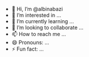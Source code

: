 - 👋 Hi, I’m @albinabazi
- 👀 I’m interested in ...
- 🌱 I’m currently learning ...
- 💞️ I’m looking to collaborate ...
- 📫 How to reach me ...
- 😄 Pronouns: ...
- ⚡ Fun fact: ...

<!---
albinabazi/albinabazi is a ✨ special ✨ repository because its `README.md` (this file) appears on your GitHub profile.
You can click the Preview link to take a look at your changes.
--->
